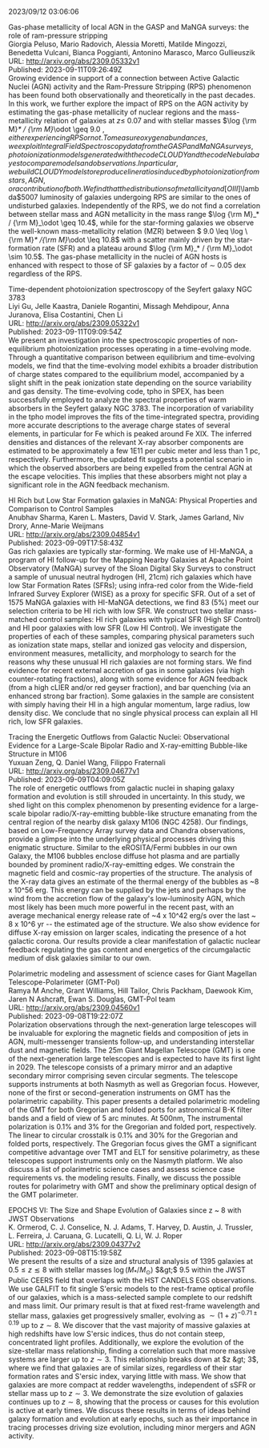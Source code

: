 2023/09/12 03:06:06  

Gas-phase metallicity of local AGN in the GASP and MaNGA surveys: the
  role of ram-pressure stripping  
Giorgia Peluso, Mario Radovich, Alessia Moretti, Matilde Mingozzi, Benedetta Vulcani, Bianca Poggianti, Antonino Marasco, Marco Gullieuszik  
URL: http://arxiv.org/abs/2309.05332v1  
Published: 2023-09-11T09:26:49Z  
  Growing evidence in support of a connection between Active Galactic Nuclei (AGN) activity and the Ram-Pressure Stripping (RPS) phenomenon has been found both observationally and theoretically in the past decades. In this work, we further explore the impact of RPS on the AGN activity by estimating the gas-phase metallicity of nuclear regions and the mass-metallicity relation of galaxies at $z \leq$ 0.07 and with stellar masses $\log {\rm M}_* / {\rm M}_\odot \geq 9.0 $, either experiencing RPS or not. To measure oxygen abundances, we exploit Integral Field Spectroscopy data from the GASP and MaNGA surveys, photoionization models generated with the code CLOUDY and the code Nebulabayes to compare models and observations. In particular, we build CLOUDY models to reproduce line ratios induced by photoionization from stars, AGN, or a contribution of both. We find that the distributions of metallicity and [O III]$\lambda$5007 luminosity of galaxies undergoing RPS are similar to the ones of undisturbed galaxies. Independently of the RPS, we do not find a correlation between stellar mass and AGN metallicity in the mass range $\log {\rm M}_* / {\rm M}_\odot \geq 10.4$, while for the star-forming galaxies we observe the well-known mass-metallicity relation (MZR) between $ 9.0 \leq \log \ {\rm M}_* /{\rm M}_\odot \leq 10.8$ with a scatter mainly driven by the star-formation rate (SFR) and a plateau around $\log {\rm M}_* / {\rm M}_\odot \sim 10.5$. The gas-phase metallicity in the nuclei of AGN hosts is enhanced with respect to those of SF galaxies by a factor of $\sim$ 0.05 dex regardless of the RPS.   

Time-dependent photoionization spectroscopy of the Seyfert galaxy NGC
  3783  
Liyi Gu, Jelle Kaastra, Daniele Rogantini, Missagh Mehdipour, Anna Juranova, Elisa Costantini, Chen Li  
URL: http://arxiv.org/abs/2309.05322v1  
Published: 2023-09-11T09:09:54Z  
  We present an investigation into the spectroscopic properties of non-equilibrium photoionization processes operating in a time-evolving mode. Through a quantitative comparison between equilibrium and time-evolving models, we find that the time-evolving model exhibits a broader distribution of charge states compared to the equilibrium model, accompanied by a slight shift in the peak ionization state depending on the source variability and gas density. The time-evolving code, tpho in SPEX, has been successfully employed to analyze the spectral properties of warm absorbers in the Seyfert galaxy NGC 3783. The incorporation of variability in the tpho model improves the fits of the time-integrated spectra, providing more accurate descriptions to the average charge states of several elements, in particular for Fe which is peaked around Fe XIX. The inferred densities and distances of the relevant X-ray absorber components are estimated to be approximately a few 1E11 per cubic meter and less than 1 pc, respectively. Furthermore, the updated fit suggests a potential scenario in which the observed absorbers are being expelled from the central AGN at the escape velocities. This implies that these absorbers might not play a significant role in the AGN feedback mechanism.   

HI Rich but Low Star Formation galaxies in MaNGA: Physical Properties
  and Comparison to Control Samples  
Anubhav Sharma, Karen L. Masters, David V. Stark, James Garland, Niv Drory, Anne-Marie Weijmans  
URL: http://arxiv.org/abs/2309.04854v1  
Published: 2023-09-09T17:58:43Z  
  Gas rich galaxies are typically star-forming. We make use of HI-MaNGA, a program of HI follow-up for the Mapping Nearby Galaxies at Apache Point Observatory (MaNGA) survey of the Sloan Digital Sky Surveys to construct a sample of unusual neutral hydrogen (HI, 21cm) rich galaxies which have low Star Formation Rates (SFRs); using infra-red color from the Wide-field Infrared Survey Explorer (WISE) as a proxy for specific SFR. Out of a set of 1575 MaNGA galaxies with HI-MaNGA detections, we find 83 (5%) meet our selection criteria to be HI rich with low SFR. We construct two stellar mass-matched control samples: HI rich galaxies with typical SFR (High SF Control) and HI poor galaxies with low SFR (Low HI Control). We investigate the properties of each of these samples, comparing physical parameters such as ionization state maps, stellar and ionized gas velocity and dispersion, environment measures, metallicity, and morphology to search for the reasons why these unusual HI rich galaxies are not forming stars. We find evidence for recent external accretion of gas in some galaxies (via high counter-rotating fractions), along with some evidence for AGN feedback (from a high cLIER and/or red geyser fraction), and bar quenching (via an enhanced strong bar fraction). Some galaxies in the sample are consistent with simply having their HI in a high angular momentum, large radius, low density disc. We conclude that no single physical process can explain all HI rich, low SFR galaxies.   

Tracing the Energetic Outflows from Galactic Nuclei: Observational
  Evidence for a Large-Scale Bipolar Radio and X-ray-emitting Bubble-like
  Structure in M106  
Yuxuan Zeng, Q. Daniel Wang, Filippo Fraternali  
URL: http://arxiv.org/abs/2309.04677v1  
Published: 2023-09-09T04:09:05Z  
  The role of energetic outflows from galactic nuclei in shaping galaxy formation and evolution is still shrouded in uncertainty. In this study, we shed light on this complex phenomenon by presenting evidence for a large-scale bipolar radio/X-ray-emitting bubble-like structure emanating from the central region of the nearby disk galaxy M106 (NGC 4258). Our findings, based on Low-Frequency Array survey data and Chandra observations, provide a glimpse into the underlying physical processes driving this enigmatic structure. Similar to the eROSITA/Fermi bubbles in our own Galaxy, the M106 bubbles enclose diffuse hot plasma and are partially bounded by prominent radio/X-ray-emitting edges. We constrain the magnetic field and cosmic-ray properties of the structure. The analysis of the X-ray data gives an estimate of the thermal energy of the bubbles as ~8 x 10^56 erg. This energy can be supplied by the jets and perhaps by the wind from the accretion flow of the galaxy's low-luminosity AGN, which most likely has been much more powerful in the recent past, with an average mechanical energy release rate of ~4 x 10^42 erg/s over the last ~ 8 x 10^6 yr -- the estimated age of the structure. We also show evidence for diffuse X-ray emission on larger scales, indicating the presence of a hot galactic corona. Our results provide a clear manifestation of galactic nuclear feedback regulating the gas content and energetics of the circumgalactic medium of disk galaxies similar to our own.   

Polarimetric modeling and assessment of science cases for Giant Magellan
  Telescope-Polarimeter (GMT-Pol)  
Ramya M Anche, Grant Williams, Hill Tailor, Chris Packham, Daewook Kim, Jaren N Ashcraft, Ewan S. Douglas, GMT-Pol team  
URL: http://arxiv.org/abs/2309.04560v1  
Published: 2023-09-08T19:22:07Z  
  Polarization observations through the next-generation large telescopes will be invaluable for exploring the magnetic fields and composition of jets in AGN, multi-messenger transients follow-up, and understanding interstellar dust and magnetic fields. The 25m Giant Magellan Telescope (GMT) is one of the next-generation large telescopes and is expected to have its first light in 2029. The telescope consists of a primary mirror and an adaptive secondary mirror comprising seven circular segments. The telescope supports instruments at both Nasmyth as well as Gregorian focus. However, none of the first or second-generation instruments on GMT has the polarimetric capability. This paper presents a detailed polarimetric modeling of the GMT for both Gregorian and folded ports for astronomical B-K filter bands and a field of view of 5 arc minutes. At 500nm, The instrumental polarization is 0.1% and 3% for the Gregorian and folded port, respectively. The linear to circular crosstalk is 0.1% and 30% for the Gregorian and folded ports, respectively. The Gregorian focus gives the GMT a significant competitive advantage over TMT and ELT for sensitive polarimetry, as these telescopes support instruments only on the Nasmyth platform. We also discuss a list of polarimetric science cases and assess science case requirements vs. the modeling results. Finally, we discuss the possible routes for polarimetry with GMT and show the preliminary optical design of the GMT polarimeter.   

EPOCHS VI: The Size and Shape Evolution of Galaxies since z ~ 8 with
  JWST Observations  
K. Ormerod, C. J. Conselice, N. J. Adams, T. Harvey, D. Austin, J. Trussler, L. Ferreira, J. Caruana, G. Lucatelli, Q. Li, W. J. Roper  
URL: http://arxiv.org/abs/2309.04377v2  
Published: 2023-09-08T15:19:58Z  
  We present the results of a size and structural analysis of 1395 galaxies at $0.5 \leq z \lesssim 8$ with stellar masses $\log \left(M_* / M_{\odot}\right)$ $&gt;$ 9.5 within the JWST Public CEERS field that overlaps with the HST CANDELS EGS observations. We use GALFIT to fit single S\'ersic models to the rest-frame optical profile of our galaxies, which is a mass-selected sample complete to our redshift and mass limit. Our primary result is that at fixed rest-frame wavelength and stellar mass, galaxies get progressively smaller, evolving as $\sim (1+z)^{-0.71\pm0.19}$ up to $z \sim 8$. We discover that the vast majority of massive galaxies at high redshifts have low S\'ersic indices, thus do not contain steep, concentrated light profiles. Additionally, we explore the evolution of the size-stellar mass relationship, finding a correlation such that more massive systems are larger up to $z \sim 3$. This relationship breaks down at $z &gt; 3$, where we find that galaxies are of similar sizes, regardless of their star formation rates and S\'ersic index, varying little with mass. We show that galaxies are more compact at redder wavelengths, independent of sSFR or stellar mass up to $z \sim 3$. We demonstrate the size evolution of galaxies continues up to $z \sim 8$, showing that the process or causes for this evolution is active at early times. We discuss these results in terms of ideas behind galaxy formation and evolution at early epochs, such as their importance in tracing processes driving size evolution, including minor mergers and AGN activity.   


